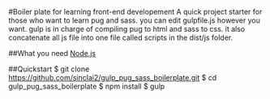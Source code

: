 #Boiler plate for learning front-end developement
A quick project starter for those who want to learn pug and sass.
you can edit gulpfile.js however you want.
gulp is in charge of compiling pug to html and sass to css. it also concatenate all js file into one file called scripts in the dist/js folder.

##What you need
[Node.js]('https://nodejs.org/en/download/')

##Quickstart
$ git clone https://github.com/sinclai2/gulp_pug_sass_boilerplate.git
$ cd gulp_pug_sass_boilerplate
$ npm install
$ gulp
